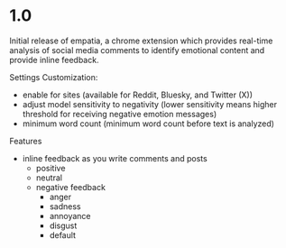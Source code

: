 # 1.0

Initial release of empatia, a chrome extension which provides real-time analysis of social media comments to identify emotional content and provide inline feedback.

Settings Customization:
- enable for sites (available for Reddit, Bluesky, and Twitter (X))
- adjust model sensitivity to negativity (lower sensitivity means higher threshold for receiving negative emotion messages)
- minimum word count (minimum word count before text is analyzed)

Features
- inline feedback as you write comments and posts
    - positive  
    - neutral 
    - negative feedback
        - anger
        - sadness
        - annoyance
        - disgust
        - default